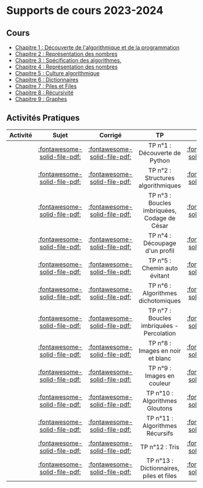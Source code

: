 
# Supports de cours 2023-2024

## Cours

* [Chapitre 1 : Découverte de l'algorithmique et de la programmation](https://github.com/xpessoles/2023_2024_Enseignements/blob/main/PTSI/01_Introduction/01_Introduction_Eleve.pdf)
* [Chapitre 2 : Représentation des nombres](https://github.com/xpessoles/2023_2024_Enseignements/blob/main/PTSI/02_RepresentationNombres/02_RepresentationNombres_Eleve.pdf)
* [Chapitre 3 : Spécification des algorithmes.](https://github.com/xpessoles/2023_2024_Enseignements/blob/main/PTSI/03_SpecificationAlgorithmes/03_SpecificationAlgorithmes.pdf)
* [Chapitre 4 : Représentation des nombres](https://github.com/xpessoles/2023_2024_Enseignements/blob/main/PTSI/04_AnalyseAlgorithmes/04_AnalyseAlgorithmes.pdf)
* [Chapitre 5 : Culture algorithmique](https://github.com/xpessoles/2023_2024_Enseignements/blob/main/PTSI/05_CultureAlgorithmique/05_CultureAlgorithmique.pdf)
* [Chapitre 6 : Dictionnaires](https://github.com/xpessoles/2023_2024_Enseignements/blob/main/PTSI/06_Dictionnaires/06_Dictionnaires.pdf)
* [Chapitre 7 : Piles et Files](https://github.com/xpessoles/2023_2024_Enseignements/blob/main/PTSI/07_PilesFiles/07_PilesFiles.pdf)
* [Chapitre 8 : Récursivité](https://github.com/xpessoles/2023_2024_Enseignements/blob/main/PTSI/08_Recursivite/08_Recursivite.pdf)
* [Chapitre 9 : Graphes](https://github.com/xpessoles/2023_2024_Enseignements/blob/main/PTSI/09_Graphes/09_Graphes.pdf)

		

## Activités Pratiques
| Activité | Sujet | Corrigé | TP   | Sujet | Corrigé |
| -------- | :---: | :-----: | :--: | :---: | :-----: |
| | [:fontawesome-solid-file-pdf:](#) | [:fontawesome-solid-file-pdf:](#) | TP n°1 : Découverte de Python | [:fontawesome-solid-file-pdf:](#) | [:fontawesome-solid-file-pdf:](#) |
| | [:fontawesome-solid-file-pdf:](#) | [:fontawesome-solid-file-pdf:](#) | TP n°2 : Structures algorithmiques | [:fontawesome-solid-file-pdf:](#) | [:fontawesome-solid-file-pdf:](#) |
| | [:fontawesome-solid-file-pdf:](#) | [:fontawesome-solid-file-pdf:](#) | TP n°3 : Boucles imbriquées, Codage de César | [:fontawesome-solid-file-pdf:](#) | [:fontawesome-solid-file-pdf:](#) |
| | [:fontawesome-solid-file-pdf:](#) | [:fontawesome-solid-file-pdf:](#) | TP n°4 : Découpage d'un profil     | [:fontawesome-solid-file-pdf:](#) | [:fontawesome-solid-file-pdf:](#) |
| | [:fontawesome-solid-file-pdf:](#) | [:fontawesome-solid-file-pdf:](#) | TP n°5 : Chemin auto évitant       | [:fontawesome-solid-file-pdf:](#) | [:fontawesome-solid-file-pdf:](#) |
| | [:fontawesome-solid-file-pdf:](#) | [:fontawesome-solid-file-pdf:](#) | TP n°6 : Algorithmes dichotomiques | [:fontawesome-solid-file-pdf:](#) | [:fontawesome-solid-file-pdf:](#) |
| | [:fontawesome-solid-file-pdf:](#) | [:fontawesome-solid-file-pdf:](#) | TP n°7 : Boucles imbriquées - Percolation | [:fontawesome-solid-file-pdf:](#) | [:fontawesome-solid-file-pdf:](#) |
| | [:fontawesome-solid-file-pdf:](#) | [:fontawesome-solid-file-pdf:](#) | TP n°8 : Images en noir et blanc   | [:fontawesome-solid-file-pdf:](#) | [:fontawesome-solid-file-pdf:](#) |
| | [:fontawesome-solid-file-pdf:](#) | [:fontawesome-solid-file-pdf:](#) | TP n°9 : Images en couleur         | [:fontawesome-solid-file-pdf:](#) | [:fontawesome-solid-file-pdf:](#) |
| | [:fontawesome-solid-file-pdf:](#) | [:fontawesome-solid-file-pdf:](#) | TP n°10 : Algorithmes Gloutons     | [:fontawesome-solid-file-pdf:](#) | [:fontawesome-solid-file-pdf:](#) |
| | [:fontawesome-solid-file-pdf:](#) | [:fontawesome-solid-file-pdf:](#) | TP n°11 : Algorithmes Récursifs    | [:fontawesome-solid-file-pdf:](#) | [:fontawesome-solid-file-pdf:](#) |
| | [:fontawesome-solid-file-pdf:](#) | [:fontawesome-solid-file-pdf:](#) | TP n°12 : Tris                     | [:fontawesome-solid-file-pdf:](#) | [:fontawesome-solid-file-pdf:](#) |
| | [:fontawesome-solid-file-pdf:](#) | [:fontawesome-solid-file-pdf:](#) | TP n°13 : Dictionnaires, piles et files | [:fontawesome-solid-file-pdf:](#) | [:fontawesome-solid-file-pdf:](#) |


				
			
